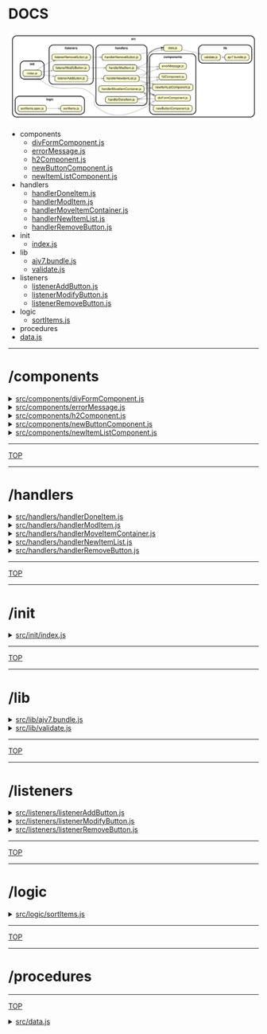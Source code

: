 <!-- BEGIN TITLE -->

# DOCS

<!-- END TITLE -->

<!-- BEGIN TREE -->

![dependency graph](./dependency-graph.svg)

<!-- END TREE -->

<!-- BEGIN TOC -->

- components
  - [divFormComponent.js](#srccomponentsdivFormComponentjs)
  - [errorMessage.js](#srccomponentserrorMessagejs)
  - [h2Component.js](#srccomponentsh2Componentjs)
  - [newButtonComponent.js](#srccomponentsnewButtonComponentjs)
  - [newItemListComponent.js](#srccomponentsnewItemListComponentjs)
- handlers
  - [handlerDoneItem.js](#srchandlershandlerDoneItemjs)
  - [handlerModItem.js](#srchandlershandlerModItemjs)
  - [handlerMoveItemContainer.js](#srchandlershandlerMoveItemContainerjs)
  - [handlerNewItemList.js](#srchandlershandlerNewItemListjs)
  - [handlerRemoveButton.js](#srchandlershandlerRemoveButtonjs)
- init
  - [index.js](#srcinitindexjs)
- lib
  - [ajv7.bundle.js](#srclibajv7bundlejs)
  - [validate.js](#srclibvalidatejs)
- listeners
  - [listenerAddButton.js](#srclistenerslistenerAddButtonjs)
  - [listenerModifyButton.js](#srclistenerslistenerModifyButtonjs)
  - [listenerRemoveButton.js](#srclistenerslistenerRemoveButtonjs)
- logic
  - [sortItems.js](#srclogicsortItemsjs)
- procedures
- [data.js](#srcdatajs)

<!-- END TOC -->

<!-- BEGIN DOCS -->

---

# /components

<details><summary><a href="../src/components/divFormComponent.js" id="srccomponentsdivFormComponentjs">src/components/divFormComponent.js</a></summary>

</details>

<details><summary><a href="../src/components/errorMessage.js" id="srccomponentserrorMessagejs">src/components/errorMessage.js</a></summary>

</details>

<details><summary><a href="../src/components/h2Component.js" id="srccomponentsh2Componentjs">src/components/h2Component.js</a></summary>

</details>

<details><summary><a href="../src/components/newButtonComponent.js" id="srccomponentsnewButtonComponentjs">src/components/newButtonComponent.js</a></summary>

</details>

<details><summary><a href="../src/components/newItemListComponent.js" id="srccomponentsnewItemListComponentjs">src/components/newItemListComponent.js</a></summary>

</details>

---

[TOP](#DOCS)

---

# /handlers

<details><summary><a href="../src/handlers/handlerDoneItem.js" id="srchandlershandlerDoneItemjs">src/handlers/handlerDoneItem.js</a></summary>

</details>

<details><summary><a href="../src/handlers/handlerModItem.js" id="srchandlershandlerModItemjs">src/handlers/handlerModItem.js</a></summary>

</details>

<details><summary><a href="../src/handlers/handlerMoveItemContainer.js" id="srchandlershandlerMoveItemContainerjs">src/handlers/handlerMoveItemContainer.js</a></summary>

</details>

<details><summary><a href="../src/handlers/handlerNewItemList.js" id="srchandlershandlerNewItemListjs">src/handlers/handlerNewItemList.js</a></summary>

</details>

<details><summary><a href="../src/handlers/handlerRemoveButton.js" id="srchandlershandlerRemoveButtonjs">src/handlers/handlerRemoveButton.js</a></summary>

</details>

---

[TOP](#DOCS)

---

# /init

<details><summary><a href="../src/init/index.js" id="srcinitindexjs">src/init/index.js</a></summary>

</details>

---

[TOP](#DOCS)

---

# /lib

<details><summary><a href="../src/lib/ajv7.bundle.js" id="srclibajv7bundlejs">src/lib/ajv7.bundle.js</a></summary>

</details>

<details><summary><a href="../src/lib/validate.js" id="srclibvalidatejs">src/lib/validate.js</a></summary>

</details>

---

[TOP](#DOCS)

---

# /listeners

<details><summary><a href="../src/listeners/listenerAddButton.js" id="srclistenerslistenerAddButtonjs">src/listeners/listenerAddButton.js</a></summary>

</details>

<details><summary><a href="../src/listeners/listenerModifyButton.js" id="srclistenerslistenerModifyButtonjs">src/listeners/listenerModifyButton.js</a></summary>

</details>

<details><summary><a href="../src/listeners/listenerRemoveButton.js" id="srclistenerslistenerRemoveButtonjs">src/listeners/listenerRemoveButton.js</a></summary>

</details>

---

[TOP](#DOCS)

---

# /logic

<details><summary><a href="../src/logic/sortItems.js" id="srclogicsortItemsjs">src/logic/sortItems.js</a></summary>

</details>

---

[TOP](#DOCS)

---

# /procedures

---

[TOP](#DOCS)

<details><summary><a href="../src/data.js" id="srcdatajs">src/data.js</a></summary>

</details>

<!-- END DOCS -->

